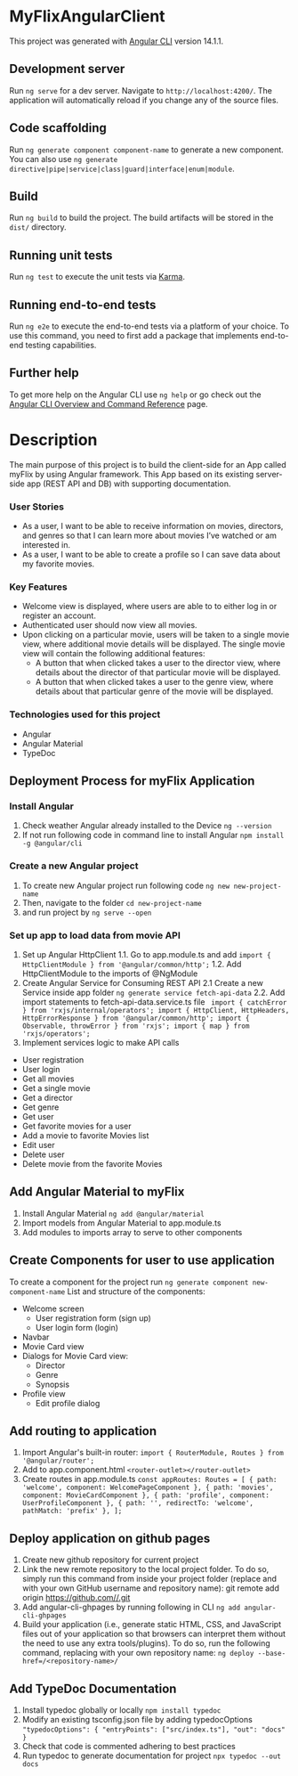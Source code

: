 # MyFlixAngularClient

This project was generated with [Angular CLI](https://github.com/angular/angular-cli) version 14.1.1.

## Development server

Run `ng serve` for a dev server. Navigate to `http://localhost:4200/`. The application will automatically reload if you change any of the source files.

## Code scaffolding

Run `ng generate component component-name` to generate a new component. You can also use `ng generate directive|pipe|service|class|guard|interface|enum|module`.

## Build

Run `ng build` to build the project. The build artifacts will be stored in the `dist/` directory.

## Running unit tests

Run `ng test` to execute the unit tests via [Karma](https://karma-runner.github.io).

## Running end-to-end tests

Run `ng e2e` to execute the end-to-end tests via a platform of your choice. To use this command, you need to first add a package that implements end-to-end testing capabilities.

## Further help

To get more help on the Angular CLI use `ng help` or go check out the [Angular CLI Overview and Command Reference](https://angular.io/cli) page.

# Description

The main purpose of this project is to build the client-side for an App called myFlix by using Angular framework. This App based on its existing server-side app
(REST API and DB) with supporting documentation.

### User Stories
- As a user, I want to be able to receive information on movies, directors, and genres so that I
  can learn more about movies I’ve watched or am interested in.
- As a user, I want to be able to create a profile so I can save data about my favorite movies.

### Key Features
- Welcome view is displayed, where users are able to to either log in or register an account.
- Authenticated user should now view all movies.
- Upon clicking on a particular movie, users will be taken to a single movie view, where
  additional movie details will be displayed. The single movie view will contain the following
  additional features:
    - A button that when clicked takes a user to the director view, where details about the
      director of that particular movie will be displayed.
    - A button that when clicked takes a user to the genre view, where details about that
      particular genre of the movie will be displayed.
      
 ### Technologies used for this project
 - Angular
 - Angular Material
 - TypeDoc
 
 ## Deployment Process for myFlix Application
 
 
 ### Install Angular
 1. Check weather Angular already installed to the Device
 `ng --version`
 2. If not run following code in command line to install Angular
 `npm install -g @angular/cli`
 
 ### Create a new Angular project
 1. To create new Angular project run following code
 `ng new new-project-name`
 2. Then, navigate to the folder
 `cd new-project-name`
 3. and run project by
 `ng serve --open`
 
 ### Set up app to load data from movie API
 1. Set up Angular HttpClient 1.1. Go to app.module.ts and add
 `import { HttpClientModule } from '@angular/common/http';`
 1.2. Add HttpClientModule to the imports of @NgModule
   2. Create Angular Service for Consuming REST API 
   2.1 Create a new Service inside app folder
   `ng generate service fetch-api-data`
 2.2. Add import statements to fetch-api-data.service.ts file
  ` import { catchError } from 'rxjs/internal/operators';
    import { HttpClient, HttpHeaders, HttpErrorResponse } from '@angular/common/http';
    import { Observable, throwError } from 'rxjs';
    import { map } from 'rxjs/operators';`
 3. Implement services logic to make API calls
 - User registration
 - User login
 - Get all movies
 - Get a single movie
 - Get a director
 - Get genre
 - Get user
 - Get favorite movies for a user
 - Add a movie to favorite Movies list
 - Edit user
 - Delete user
 - Delete movie from the favorite Movies
 
 ## Add Angular Material to myFlix
 1. Install Angular Material 
 `ng add @angular/material`
 2. Import models from Angular Material to app.module.ts
 3. Add modules to imports array to serve to other components
 
 ## Create Components for user to use application
 To create a component for the project run 
 `ng generate component new-component-name`
 List and structure of the components:
 - Welcome screen
    - User registration form (sign up)
    - User login form (login)
 - Navbar
 - Movie Card view
 - Dialogs for Movie Card view:
    - Director
    - Genre 
    - Synopsis
 - Profile view
    - Edit profile dialog
    
 ## Add routing to application
 1. Import Angular's built-in router:
 `import { RouterModule, Routes } from '@angular/router';`
 2. Add to app.component.html
 `<router-outlet></router-outlet> `
 3. Create routes in app.module.ts
 `const appRoutes: Routes = [
  { path: 'welcome', component: WelcomePageComponent },
  { path: 'movies', component: MovieCardComponent },
  { path: 'profile', component: UserProfileComponent },
  { path: '', redirectTo: 'welcome', pathMatch: 'prefix' },
];`

## Deploy application on github pages
1. Create new github repository for current project
2. Link the new remote repository to the local project folder. To do so, simply run this command from inside your project folder (replace and with your own GitHub username and repository name): git remote add origin https://github.com//.git
3. Add angular-cli-ghpages by running following in CLI
`ng add angular-cli-ghpages`
4. Build your application (i.e., generate static HTML, CSS, and JavaScript files out of your application so that browsers can interpret them without the need to use any extra tools/plugins). To do so, run the following command, replacing with your own repository name:
`ng deploy --base-href=/<repository-name>/`

## Add TypeDoc Documentation
1. Install typedoc globally or locally
`npm install typedoc`
2. Modify an existing tsconfig.json file by adding typedocOptions
`"typedocOptions": {
        "entryPoints": ["src/index.ts"],
        "out": "docs"
    }`
3. Check that code is commented adhering to best practices
4. Run typedoc to generate documentation for project
`npx typedoc --out docs`


 

